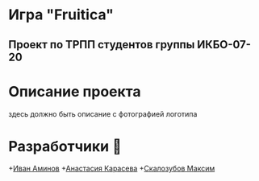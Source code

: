 # Игра "Fruitica" 
## Проект по ТРПП студентов группы ИКБО-07-20
# Описание проекта
  здесь должно быть описание с фотографией логотипа
# Разработчики :bust_in_silhouette:
+[Иван Аминов](https://github.com/Stulk3)
+[Анастасия Карасева](https://github.com/karasik0401)
+[Скалозубов Максим](https://github.com/mmjax)
